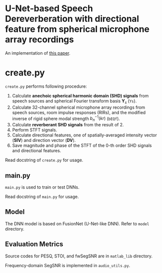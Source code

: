 # U-Net-based Speech Dereverberation with directional feature from spherical microphone array recordings

An implementation of [this paper]().

# create.py

`create.py` performs following procedure:

1. Calculate **anechoic spherical harmonic domain (SHD) signals** from speech sources and spherical Fourier transform basis $\mathbf Y_s$ (`Ys`).
2. Calculate 32-channel spherical microphone array recordings from speech sources, room impulse responses (RIRs), and the modified inverse of rigid sphere modal strength $b^{-1}_n(kr)$ (`bEQf`).
3. Calculate **reverberant SHD signals** from the result of 2.
4. Perform STFT signals.
5. Calculate directional features, one of spatially-averaged intensity vector (**SIV**) and direction vector (**DV**).
6. Save magnitude and phase of the STFT of the 0-th order SHD signals and directional features.

Read docstring of `create.py` for usage.



## main.py

`main.py` is used to train or test DNNs.

Read docstring of `main.py` for usage.



## Model

The DNN model is based on FusionNet (U-Net-like DNN). Refer to `model` directory.



## Evaluation Metrics

Source codes for PESQ, STOI, and fwSegSNR are in `matlab_lib` directory.

Frequency-domain SegSNR is implemented in `audio_utils.py`.